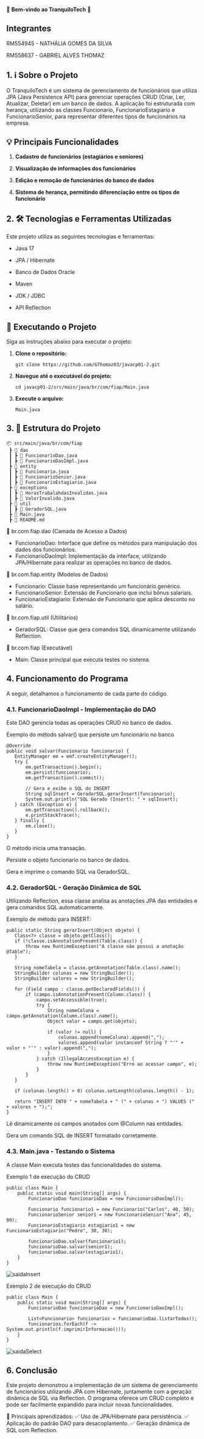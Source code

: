 🎉 **Bem-vindo ao TranquiloTech** 🚀

## Integrantes 
RM554945 - NATHÁLIA GOMES DA SILVA

RM558637 - GABRIEL ALVES THOMAZ

## 1. ℹ️ Sobre o Projeto

O TranquiloTech é um sistema de gerenciamento de funcionários que utiliza JPA (Java Persistence API) para gerenciar operações CRUD (Criar, Ler, Atualizar, Deletar) em um banco de dados. A aplicação foi estruturada com herança, utilizando as classes Funcionario, FuncionarioEstagiario e FuncionarioSenior, para representar diferentes tipos de funcionários na empresa.

## 💡 Principais Funcionalidades

1. **Cadastro de funcionários (estagiários e seniores)**

2. **Visualização de informações dos funcionários**

3. **Edição e remoção de funcionários do banco de dados**

4. **Sistema de herança, permitindo diferenciação entre os tipos de funcionário**


## 2. 🛠️ Tecnologias e Ferramentas Utilizadas

Este projeto utiliza as seguintes tecnologias e ferramentas:


- Java 17

- JPA / Hibernate

- Banco de Dados Oracle

- Maven

- JDK / JDBC

- API Reflection

## 🚀 Executando o Projeto

Siga as instruções abaixo para executar o projeto:


1. **Clone o repositório:**

   ```
   git clone https://github.com/GThomaz03/javacp01-2.git
   ```

2. **Navegue até o executável do projeto:**

   ```
   cd javacp01-2/src/main/java/br/com/fiap/Main.java
   ```

3. **Execute o arquivo:**

   ```
   Main.java
   ```


## 3. 📂 Estrutura do Projeto

   ```
   📦 src/main/java/br/com/fiap
    ┣ 📂 dao
    ┃ ┣ 📜 FuncionarioDao.java
    ┃ ┣ 📜 FuncionarioDaoImpl.java
    ┣ 📂 entity
    ┃ ┣ 📜 Funcionario.java
    ┃ ┣ 📜 FuncionarioSenior.java
    ┃ ┣ 📜 FuncionarioEstagiario.java
    ┣ 📂 exceptions
    ┃ ┣ 📜 HorasTrabalahdasInvalidas.java
    ┃ ┣ 📜 ValorInvalido.java
    ┣ 📂 util
    ┃ ┣ 📜 GeradorSQL.java
    ┣ 📜 Main.java
    ┣ 📜 README.md
   ```
📁 br.com.fiap.dao (Camada de Acesso a Dados)
  - FuncionarioDao: Interface que define os métodos para manipulação dos dados dos funcionários.
  - FuncionarioDaoImpl: Implementação da interface, utilizando JPA/Hibernate para realizar as operações no banco de dados.
 
📁 br.com.fiap.entity (Modelos de Dados)
  - Funcionario: Classe base representando um funcionário genérico.
  - FuncionarioSenior: Extensão de Funcionario que inclui bônus salariais.
  - FuncionarioEstagiario: Extensão de Funcionario que aplica desconto no salário.
  
📁 br.com.fiap.util (Utilitários)
  - GeradorSQL: Classe que gera comandos SQL dinamicamente utilizando Reflection.

📁 br.com.fiap (Executável)
  - Main: Classe principal que executa testes no sistema.


## 4. Funcionamento do Programa
A seguir, detalhamos o funcionamento de cada parte do código.

### 4.1. FuncionarioDaoImpl - Implementação do DAO
Este DAO gerencia todas as operações CRUD no banco de dados.

Exemplo do método salvar() que persiste um funcionário no banco

 ```
@Override
public void salvar(Funcionario funcionario) {
    EntityManager em = emf.createEntityManager();
    try {
        em.getTransaction().begin();
        em.persist(funcionario);
        em.getTransaction().commit();

        // Gera e exibe o SQL do INSERT
        String sqlInsert = GeradorSQL.gerarInsert(funcionario);
        System.out.println("SQL Gerado (Insert): " + sqlInsert);
    } catch (Exception e) {
        em.getTransaction().rollback();
        e.printStackTrace();
    } finally {
        em.close();
    }
}
 ```
O método inicia uma transação.

Persiste o objeto funcionario no banco de dados.

Gera e imprime o comando SQL via GeradorSQL.

### 4.2. GeradorSQL - Geração Dinâmica de SQL
Utilizando Reflection, essa classe analisa as anotações JPA das entidades e gera comandos SQL automaticamente.

Exemplo de método para INSERT:
 ```
public static String gerarInsert(Object objeto) {
    Class<?> classe = objeto.getClass();
    if (!classe.isAnnotationPresent(Table.class)) {
        throw new RuntimeException("A classe não possui a anotação @Table");
    }

    String nomeTabela = classe.getAnnotation(Table.class).name();
    StringBuilder colunas = new StringBuilder();
    StringBuilder valores = new StringBuilder();

    for (Field campo : classe.getDeclaredFields()) {
        if (campo.isAnnotationPresent(Column.class)) {
            campo.setAccessible(true);
            try {
                String nomeColuna = campo.getAnnotation(Column.class).name();
                Object valor = campo.get(objeto);

                if (valor != null) {
                    colunas.append(nomeColuna).append(",");
                    valores.append(valor instanceof String ? "'" + valor + "'" : valor).append(",");
                }
            } catch (IllegalAccessException e) {
                throw new RuntimeException("Erro ao acessar campo", e);
            }
        }
    }

    if (colunas.length() > 0) colunas.setLength(colunas.length() - 1);

    return "INSERT INTO " + nomeTabela + " (" + colunas + ") VALUES (" + valores + ");";
}
```
Lê dinamicamente os campos anotados com @Column nas entidades.

Gera um comando SQL de INSERT formatado corretamente.

### 4.3. Main.java - Testando o Sistema
A classe Main executa testes das funcionalidades do sistema.

Exemplo 1 de execução do CRUD
```
public class Main {
    public static void main(String[] args) {
        FuncionarioDao funcionarioDao = new FuncionarioDaoImpl();

        Funcionario funcionario1 = new Funcionario("Carlos", 40, 50);
        FuncionarioSenior senior1 = new FuncionarioSenior("Ana", 45, 80);
        FuncionarioEstagiario estagiario1 = new FuncionarioEstagiario("Pedro", 30, 30);

        funcionarioDao.salvar(funcionario1);
        funcionarioDao.salvar(senior1);
        funcionarioDao.salvar(estagiario1);
    }
}
```

![saidaInsert](https://github.com/user-attachments/assets/82418459-296b-456c-b1f1-6ee465755a97)

Exemplo 2 de execução do CRUD
```
public class Main {
    public static void main(String[] args) {
        FuncionarioDao funcionarioDao = new FuncionarioDaoImpl();

        List<Funcionario> funcionarios = funcionarioDao.listarTodos();
        funcionarios.forEach(f -> System.out.println(f.imprimirInformacao()));
    }
}
```

![saidaSelect](https://github.com/user-attachments/assets/29bc2297-64f8-45bf-9e2d-62af16d73b07)

## 6. Conclusão
Este projeto demonstrou a implementação de um sistema de gerenciamento de funcionários utilizando JPA com Hibernate, juntamente com a geração dinâmica de SQL via Reflection. O programa oferece um CRUD completo e pode ser facilmente expandido para incluir novas funcionalidades.

📌 Principais aprendizados: ✅ Uso de JPA/Hibernate para persistência.
✅ Aplicação do padrão DAO para desacoplamento.
✅ Geração dinâmica de SQL com Reflection.
